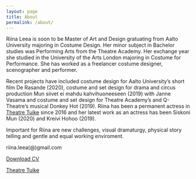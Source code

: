 ```yaml
---
layout: page
title: About
permalink: /about/
---
```

<div class="post-text-alone">  
Riina Leea is soon to be Master of Art and Design gratuating from Aalto University majoring in Costume Design. Her minor subject in Bachelor studies was Performing Arts from the Theatre Academy. Her exchange year she studied in the University of the Arts London majoring in Costume for Performance. She has worked as a freelancer costume designer, scenographer and performer.  
</div>  
<p></p>
<div class="post-text-alone">    
Recent projects have included costume design for Aalto University’s short film De Rasande (2020), costume and set design for drama and circus production Mun siivet ei mahdu kahvihuoneeseen (2019) with Janne Vasama and costume and set design for Theatre Academy’s and Q-Theatre’s musical Donkey Hot (2019). Riina has been a permanent actress in <a href="http://www.teatterituike.fi/portfolio/items/riina-nieminen/">Theatre Tuike</a> since 2016 and her latest work as an actress has been Siskoni Mun (2020) and Kreivi Hohoo (2019).  
</div>  
<p></p>
<div class="post-text-alone">  
Important for Riina are new challenges, visual dramaturgy, physical story telling and gentle and equal working enviroment.
</div>  

riina.leea(@)gmail.com

[Download CV](2020cvnieminen.pdf)

[Theatre Tuike](http://www.teatterituike.fi/portfolio/items/riina-nieminen/) 

